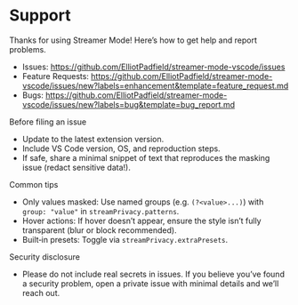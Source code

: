 # Support

Thanks for using Streamer Mode! Here’s how to get help and report problems.

- Issues: https://github.com/ElliotPadfield/streamer-mode-vscode/issues
- Feature Requests: https://github.com/ElliotPadfield/streamer-mode-vscode/issues/new?labels=enhancement&template=feature_request.md
- Bugs: https://github.com/ElliotPadfield/streamer-mode-vscode/issues/new?labels=bug&template=bug_report.md

Before filing an issue
- Update to the latest extension version.
- Include VS Code version, OS, and reproduction steps.
- If safe, share a minimal snippet of text that reproduces the masking issue (redact sensitive data!).

Common tips
- Only values masked: Use named groups (e.g. `(?<value>...)`) with `group: "value"` in `streamPrivacy.patterns`.
- Hover actions: If hover doesn’t appear, ensure the style isn’t fully transparent (blur or block recommended).
- Built‑in presets: Toggle via `streamPrivacy.extraPresets`.

Security disclosure
- Please do not include real secrets in issues. If you believe you’ve found a security problem, open a private issue with minimal details and we’ll reach out.
